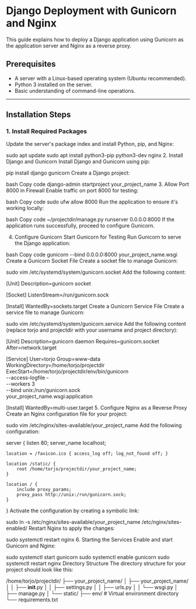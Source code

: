 # Django Deployment with Gunicorn and Nginx

This guide explains how to deploy a Django application using Gunicorn as the application server and Nginx as a reverse proxy.

## Prerequisites

- A server with a Linux-based operating system (Ubuntu recommended).
- Python 3 installed on the server.
- Basic understanding of command-line operations.

---

## Installation Steps

### 1. Install Required Packages

Update the server's package index and install Python, pip, and Nginx:


sudo apt update
sudo apt install python3-pip python3-dev nginx
2. Install Django and Gunicorn
Install Django and Gunicorn using pip:


pip install django gunicorn
Create a Django project:

bash
Copy code
django-admin startproject your_project_name
3. Allow Port 8000 in Firewall
Enable traffic on port 8000 for testing:

bash
Copy code
sudo ufw allow 8000
Run the application to ensure it's working locally:

bash
Copy code
~/projectdir/manage.py runserver 0.0.0.0:8000
If the application runs successfully, proceed to configure Gunicorn.

4. Configure Gunicorn
Start Gunicorn for Testing
Run Gunicorn to serve the Django application:

bash
Copy code
gunicorn --bind 0.0.0.0:8000 your_project_name.wsgi
Create a Gunicorn Socket File
Create a socket file to manage Gunicorn:


sudo vim /etc/systemd/system/gunicorn.socket
Add the following content:

[Unit]
Description=gunicorn socket

[Socket]
ListenStream=/run/gunicorn.sock

[Install]
WantedBy=sockets.target
Create a Gunicorn Service File
Create a service file to manage Gunicorn:

sudo vim /etc/systemd/system/gunicorn.service
Add the following content (replace torjo and projectdir with your username and project directory):


[Unit]
Description=gunicorn daemon
Requires=gunicorn.socket
After=network.target

[Service]
User=torjo
Group=www-data
WorkingDirectory=/home/torjo/projectdir
ExecStart=/home/torjo/projectdir/env/bin/gunicorn \
          --access-logfile - \
          --workers 3 \
          --bind unix:/run/gunicorn.sock \
          your_project_name.wsgi:application

[Install]
WantedBy=multi-user.target
5. Configure Nginx as a Reverse Proxy
Create an Nginx configuration file for your project:


sudo vim /etc/nginx/sites-available/your_project_name
Add the following configuration:


server {
    listen 80;
    server_name localhost;
    
    location = /favicon.ico { access_log off; log_not_found off; }

    location /static/ {
        root /home/torjo/projectdir/your_project_name;
    }

    location / {
        include proxy_params;
        proxy_pass http://unix:/run/gunicorn.sock;
    }
}
Activate the configuration by creating a symbolic link:

sudo ln -s /etc/nginx/sites-available/your_project_name /etc/nginx/sites-enabled/
Restart Nginx to apply the changes:


sudo systemctl restart nginx
6. Starting the Services
Enable and start Gunicorn and Nginx:

sudo systemctl start gunicorn
sudo systemctl enable gunicorn
sudo systemctl restart nginx
Directory Structure
The directory structure for your project should look like this:

/home/torjo/projectdir/
├── your_project_name/
│   ├── your_project_name/
│   │   ├── __init__.py
│   │   ├── settings.py
│   │   ├── urls.py
│   │   └── wsgi.py
│   ├── manage.py
│   └── static/
├── env/  # Virtual environment directory
└── requirements.txt
